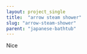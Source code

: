 ```yaml
---
layout: project_single
title:  "arrow steam shower"
slug: "arrow-steam-shower"
parent: "japanese-bathtub"
---
```

Nice
